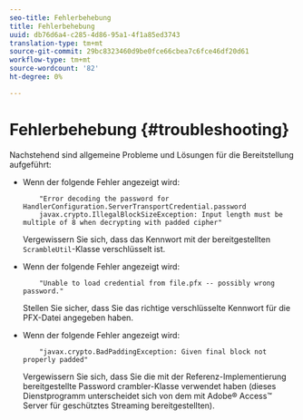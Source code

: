 ```yaml
---
seo-title: Fehlerbehebung
title: Fehlerbehebung
uuid: db76d6a4-c285-4d86-95a1-4f1a85ed3743
translation-type: tm+mt
source-git-commit: 29bc8323460d9be0fce66cbea7c6fce46df20d61
workflow-type: tm+mt
source-wordcount: '82'
ht-degree: 0%

---
```



# Fehlerbehebung {#troubleshooting}

Nachstehend sind allgemeine Probleme und Lösungen für die Bereitstellung aufgeführt:

* Wenn der folgende Fehler angezeigt wird:

   ```
       "Error decoding the password for HandlerConfiguration.ServerTransportCredential.password  
       javax.crypto.IllegalBlockSizeException: Input length must be multiple of 8 when decrypting with padded cipher"
   ```

   Vergewissern Sie sich, dass das Kennwort mit der bereitgestellten `ScrambleUtil`-Klasse verschlüsselt ist.

* Wenn der folgende Fehler angezeigt wird:

   ```
       "Unable to load credential from file.pfx -- possibly wrong password."
   ```

   Stellen Sie sicher, dass Sie das richtige verschlüsselte Kennwort für die PFX-Datei angegeben haben.

* Wenn der folgende Fehler angezeigt wird:

   ```
       "javax.crypto.BadPaddingException: Given final block not properly padded"
   ```

   Vergewissern Sie sich, dass Sie die mit der Referenz-Implementierung bereitgestellte Password crambler-Klasse verwendet haben (dieses Dienstprogramm unterscheidet sich von dem mit Adobe® Access™ Server für geschütztes Streaming bereitgestellten).

